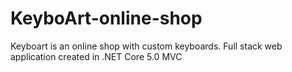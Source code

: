 # KeyboArt-online-shop
Keyboart is an online shop with custom keyboards. Full stack web application created in .NET Core 5.0 MVC
